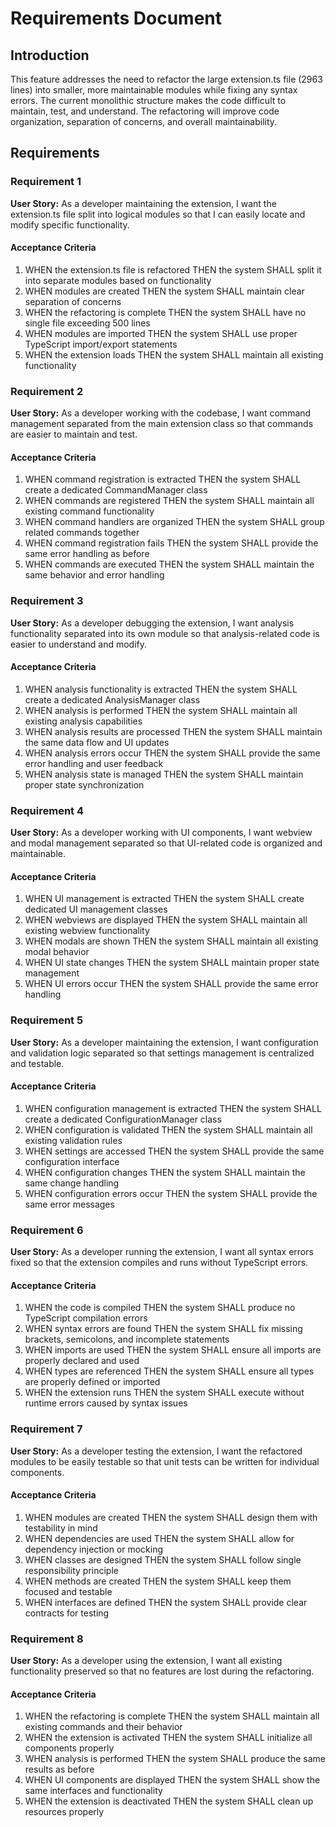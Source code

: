 # Requirements Document

## Introduction

This feature addresses the need to refactor the large extension.ts file (2963 lines) into smaller, more maintainable modules while fixing any syntax errors. The current monolithic structure makes the code difficult to maintain, test, and understand. The refactoring will improve code organization, separation of concerns, and overall maintainability.

## Requirements

### Requirement 1

**User Story:** As a developer maintaining the extension, I want the extension.ts file split into logical modules so that I can easily locate and modify specific functionality.

#### Acceptance Criteria

1. WHEN the extension.ts file is refactored THEN the system SHALL split it into separate modules based on functionality
2. WHEN modules are created THEN the system SHALL maintain clear separation of concerns
3. WHEN the refactoring is complete THEN the system SHALL have no single file exceeding 500 lines
4. WHEN modules are imported THEN the system SHALL use proper TypeScript import/export statements
5. WHEN the extension loads THEN the system SHALL maintain all existing functionality

### Requirement 2

**User Story:** As a developer working with the codebase, I want command management separated from the main extension class so that commands are easier to maintain and test.

#### Acceptance Criteria

1. WHEN command registration is extracted THEN the system SHALL create a dedicated CommandManager class
2. WHEN commands are registered THEN the system SHALL maintain all existing command functionality
3. WHEN command handlers are organized THEN the system SHALL group related commands together
4. WHEN command registration fails THEN the system SHALL provide the same error handling as before
5. WHEN commands are executed THEN the system SHALL maintain the same behavior and error handling

### Requirement 3

**User Story:** As a developer debugging the extension, I want analysis functionality separated into its own module so that analysis-related code is easier to understand and modify.

#### Acceptance Criteria

1. WHEN analysis functionality is extracted THEN the system SHALL create a dedicated AnalysisManager class
2. WHEN analysis is performed THEN the system SHALL maintain all existing analysis capabilities
3. WHEN analysis results are processed THEN the system SHALL maintain the same data flow and UI updates
4. WHEN analysis errors occur THEN the system SHALL provide the same error handling and user feedback
5. WHEN analysis state is managed THEN the system SHALL maintain proper state synchronization

### Requirement 4

**User Story:** As a developer working with UI components, I want webview and modal management separated so that UI-related code is organized and maintainable.

#### Acceptance Criteria

1. WHEN UI management is extracted THEN the system SHALL create dedicated UI management classes
2. WHEN webviews are displayed THEN the system SHALL maintain all existing webview functionality
3. WHEN modals are shown THEN the system SHALL maintain all existing modal behavior
4. WHEN UI state changes THEN the system SHALL maintain proper state management
5. WHEN UI errors occur THEN the system SHALL provide the same error handling

### Requirement 5

**User Story:** As a developer maintaining the extension, I want configuration and validation logic separated so that settings management is centralized and testable.

#### Acceptance Criteria

1. WHEN configuration management is extracted THEN the system SHALL create a dedicated ConfigurationManager class
2. WHEN configuration is validated THEN the system SHALL maintain all existing validation rules
3. WHEN settings are accessed THEN the system SHALL provide the same configuration interface
4. WHEN configuration changes THEN the system SHALL maintain the same change handling
5. WHEN configuration errors occur THEN the system SHALL provide the same error messages

### Requirement 6

**User Story:** As a developer running the extension, I want all syntax errors fixed so that the extension compiles and runs without TypeScript errors.

#### Acceptance Criteria

1. WHEN the code is compiled THEN the system SHALL produce no TypeScript compilation errors
2. WHEN syntax errors are found THEN the system SHALL fix missing brackets, semicolons, and incomplete statements
3. WHEN imports are used THEN the system SHALL ensure all imports are properly declared and used
4. WHEN types are referenced THEN the system SHALL ensure all types are properly defined or imported
5. WHEN the extension runs THEN the system SHALL execute without runtime errors caused by syntax issues

### Requirement 7

**User Story:** As a developer testing the extension, I want the refactored modules to be easily testable so that unit tests can be written for individual components.

#### Acceptance Criteria

1. WHEN modules are created THEN the system SHALL design them with testability in mind
2. WHEN dependencies are used THEN the system SHALL allow for dependency injection or mocking
3. WHEN classes are designed THEN the system SHALL follow single responsibility principle
4. WHEN methods are created THEN the system SHALL keep them focused and testable
5. WHEN interfaces are defined THEN the system SHALL provide clear contracts for testing

### Requirement 8

**User Story:** As a developer using the extension, I want all existing functionality preserved so that no features are lost during the refactoring.

#### Acceptance Criteria

1. WHEN the refactoring is complete THEN the system SHALL maintain all existing commands and their behavior
2. WHEN the extension is activated THEN the system SHALL initialize all components properly
3. WHEN analysis is performed THEN the system SHALL produce the same results as before
4. WHEN UI components are displayed THEN the system SHALL show the same interfaces and functionality
5. WHEN the extension is deactivated THEN the system SHALL clean up resources properly